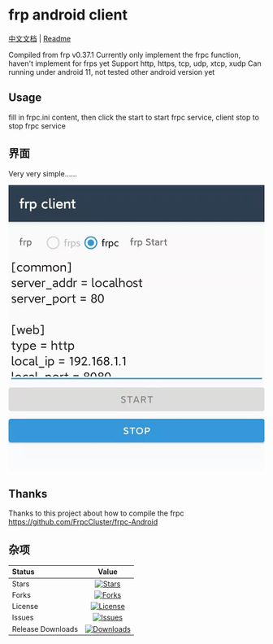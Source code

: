 # frp android client

[中文文档](README.md) | [Readme](README_en.md)

Compiled from frp v0.37.1
Currently only implement the frpc function, haven't implement for frps yet
Support http, https, tcp, udp, xtcp, xudp
Can running under android 11, not tested other android version yet

## Usage

fill in frpc.ini content, then click the start to start frpc service, client stop to stop frpc service

## 界面

Very very simple......

![UI](/docs/ui.jpg)

## Thanks

Thanks to this project about how to compile the frpc
<https://github.com/FrpcCluster/frpc-Android>

## 杂项

|Status|Value|
|:----|:---:|
|Stars|[![Stars](https://img.shields.io/github/stars/qiuhaotc/frp_android)](https://github.com/qiuhaotc/frp_android)
|Forks|[![Forks](https://img.shields.io/github/forks/qiuhaotc/frp_android)](https://github.com/qiuhaotc/frp_android)
|License|[![License](https://img.shields.io/github/license/qiuhaotc/frp_android)](https://github.com/qiuhaotc/frp_android)
|Issues|[![Issues](https://img.shields.io/github/issues/qiuhaotc/frp_android)](https://github.com/qiuhaotc/frp_android)
|Release Downloads|[![Downloads](https://img.shields.io/github/downloads/qiuhaotc/frp_android/total.svg)](https://github.com/qiuhaotc/frp_android/releases)

